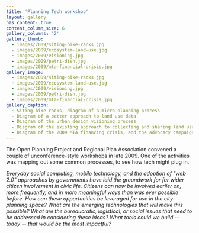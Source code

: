 ```yaml
---
title: 'Planning Tech workshop'
layout: gallery
has_content: true
content_column_size: 6
gallery_columns: '2'
gallery_thumb: 
  - images/2009/siting-bike-racks.jpg
  - images/2009/ecosystem-land-use.jpg
  - images/2009/visioning.jpg
  - images/2009/petri-dish.jpg
  - images/2009/mta-financial-crisis.jpg
gallery_image:
  - images/2009/siting-bike-racks.jpg
  - images/2009/ecosystem-land-use.jpg
  - images/2009/visioning.jpg
  - images/2009/petri-dish.jpg
  - images/2009/mta-financial-crisis.jpg
gallery_caption: 
  - Siting bike racks, diagram of a micro-planning process
  - Diagram of a better approach to land use data
  - Diagram of the urban design visioning process
  - Diagram of the existing approach to collecting and sharing land use data
  - Diagram of the 2009 MTA financing crisis, and the advocacy campaign to prevent proposed service cuts.
---
```


The Open Planning Project and Regional Plan Association convened a couple of unconference-style workshops in late 2009. One of the activities was mapping out some common processes, to see how tech might plug in.

*Everyday social computing, mobile technology, and the adoption of "web 2.0" approaches by governments have laid the groundwork for far wider citizen involvement in civic life.  Citizens can now be involved earlier on, more frequently, and in more meaningful ways than was ever possible before.  How can these opportunities be leveraged for use in the city planning space?  What are the emerging technologies that will make this possible?  What are the bureaucratic, logistical, or social issues that need to be addressed in considering these ideas?  What tools could we build -- today -- that would be the most impactful?*

